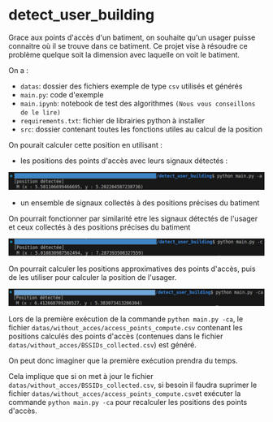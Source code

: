 # detect_user_building

Grace aux points d'accès d'un batiment, on souhaite qu'un usager puisse connaitre où il se trouve dans ce batiment. Ce projet vise à résoudre ce problème quelque soit la dimension avec laquelle on voit le batiment.

On a :

* `datas`: dossier des fichiers exemple de type `csv` utilisés et générés
* `main.py`: code d'exemple
* `main.ipynb`: notebook de test des algorithmes `(Nous vous conseillons de le lire)`
* `requirements.txt`: fichier de librairies python à installer
* `src`: dossier contenant toutes les fonctions utiles au calcul de la position

On pourait calculer cette position en utilisant :

* les positions des points d'accès avec leurs signaux détectés :

![Test de la détection](images/test2.png "Premier test de détection")

* un ensemble de signaux collectés à des positions précises du batiment

On pourrait fonctionner par similarité etre les signaux détectés de l'usager et ceux collectés à des positions précises du batiment

![Test de la détection](images/test3.png "Deuxième test de détection (similarité)")

On pourrait calculer les positions approximatives des points d'accès, puis de les utiliser pour calculer la position de l'usager.

![Test de la détection](images/test4.png "Troisième test de détection (calcul des positions des points d'accès)")

Lors de la première exécution de la commande `python main.py -ca`, le fichier `datas/without_acces/access_points_compute.csv` contenant les positions calculés des points d'accès (contenues dans le fichier `datas/without_acces/BSSIDs_collected.csv`) est généré.

On peut donc imaginer que la première exécution prendra du temps.

Cela implique que si on met à jour le fichier `datas/without_acces/BSSIDs_collected.csv`, si besoin il faudra suprimer le fichier `datas/without_acces/access_points_compute.csv`et exécuter la commande `python main.py -ca` pour recalculer les positions des points d'accès.
